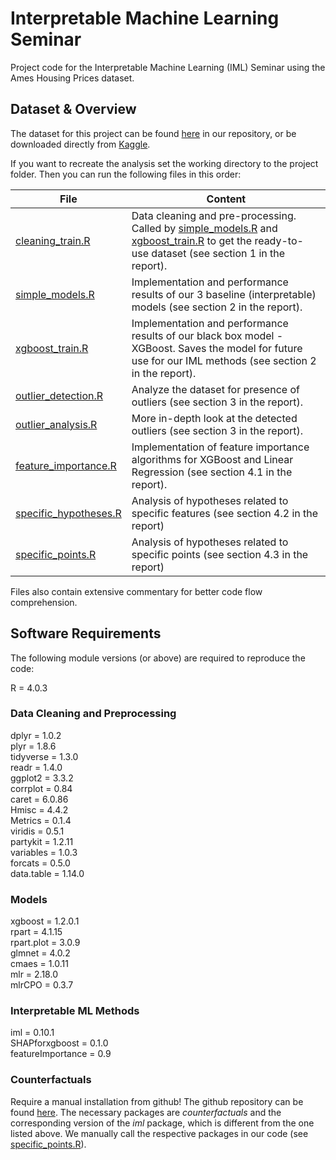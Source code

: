# Interpretable Machine Learning Seminar
Project code for the Interpretable Machine Learning (IML) Seminar using the Ames Housing Prices dataset.

## Dataset & Overview
The dataset for this project can be found [here](data/train.csv) in our repository, or be downloaded directly from [Kaggle](https://www.kaggle.com/c/house-prices-advanced-regression-techniques/data).

If you want to recreate the analysis set the working directory to the project folder. Then you can run the following files in this order:

| File                                                                               | Content                                                  |
|------------------------------------------------------------------------------------|----------------------------------------------------------|
| [cleaning_train.R](cleaning_train.R)                               | Data cleaning and pre-processing. Called by [simple_models.R](simple_models.R) and [xgboost_train.R](xgboost_train.R) to get the ready-to-use dataset (see section 1 in the report).
| [simple_models.R](simple_models.R)                                     | Implementation and performance results of our 3 baseline (interpretable) models (see section 2 in the report).                     |
| [xgboost_train.R](xgboost_train.R)                                                 | Implementation and performance results of our black box model - XGBoost. Saves the model for future use for our IML methods (see section 2 in the report).          |
| [outlier_detection.R](outlier_detection.R)                                                 | Analyze the dataset for presence of outliers (see section 3 in the report).           |
| [outlier_analysis.R](outlier_analysis.R)                                                 | More in-depth look at the detected outliers (see section 3 in the report).            |
| [feature_importance.R](feature_importance.R) | Implementation of feature importance algorithms for XGBoost and Linear Regression (see section 4.1 in the report).                               |
| [specific_hypotheses.R](specific_hypotheses.R) | Analysis of hypotheses related to specific features (see section 4.2 in the report)                              |
| [specific_points.R](specific_points.R) | Analysis of hypotheses related to specific points (see section 4.3 in the report)                              |

Files also contain extensive commentary for better code flow comprehension.

## Software Requirements
The following module versions (or above) are required to reproduce the code:

R = 4.0.3  

### Data Cleaning and Preprocessing
dplyr = 1.0.2  
plyr = 1.8.6  
tidyverse = 1.3.0  
readr = 1.4.0     
ggplot2 = 3.3.2  
corrplot = 0.84  
caret = 6.0.86  
Hmisc = 4.4.2  
Metrics = 0.1.4  
viridis = 0.5.1  
partykit = 1.2.11  
variables = 1.0.3  
forcats = 0.5.0  
data.table = 1.14.0


### Models
xgboost = 1.2.0.1  
rpart = 4.1.15  
rpart.plot = 3.0.9  
glmnet = 4.0.2  
cmaes = 1.0.11  
mlr = 2.18.0  
mlrCPO = 0.3.7

### Interpretable ML Methods
iml = 0.10.1  
SHAPforxgboost = 0.1.0  
featureImportance = 0.9  

### Counterfactuals
Require a manual installation from github!
The github repository can be found [here](https://github.com/susanne-207/moc). The necessary packages are *counterfactuals* and the corresponding version of the *iml* package, which is different from the one listed above. We manually call the respective packages in our code (see [specific_points.R](specific_points.R)). 
